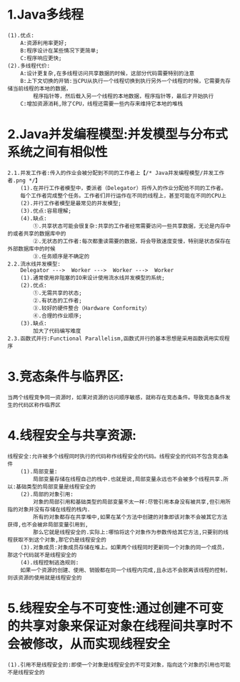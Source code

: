 # 1.Java多线程
	(1).优点:
		A:资源利用率更好;
		B:程序设计在某些情况下更简单;
		C:程序响应更快;
	(2).多线程代价:
		A:设计更复杂,在多线程访问共享数据的时候，这部分代码需要特别的注意
		B:上下文切换的开销:当CPU从执行一个线程切换到执行另外一个线程的时候，它需要先存储当前线程的本地的数据，
			程序指针等，然后载入另一个线程的本地数据，程序指针等，最后才开始执行
		C:增加资源消耗,除了CPU，线程还需要一些内存来维持它本地的堆栈
		
# 2.Java并发编程模型:并发模型与分布式系统之间有相似性
	2.1.并发工作者:传入的作业会被分配到不同的工作者上【/* Java并发编程模型/并发工作者.png */】
		(1).在并行工作者模型中，委派者（Delegator）将传入的作业分配给不同的工作者。
		每个工作者完成整个任务。工作者们并行运作在不同的线程上，甚至可能在不同的CPU上
		(2).并行工作者模型是最常见的并发模型;
		(3).优点:容易理解;
		(4).缺点:
			①.共享状态可能会很复杂:共享的工作者经常需要访问一些共享数据，无论是内存中的或者共享的数据库中的
			②.无状态的工作者:每次都重读需要的数据，将会导致速度变慢，特别是状态保存在外部数据库中的时候
			③.任务顺序是不确定的
	2.2.流水线并发模型:		
		Delegator --->  Worker --->  Worker --->  Worker
		(1).通常使用非阻塞的IO来设计使用流水线并发模型的系统;
		(2).优点:
			①.无需共享的状态;
			②.有状态的工作者;
			③.较好的硬件整合（Hardware Conformity）
			④.合理的作业顺序;
		(3).缺点:
			加大了代码编写难度
	2.3.函数式并行:Functional Parallelism,函数式并行的基本思想是采用函数调用实现程序	
# 3.竞态条件与临界区:
	当两个线程竞争同一资源时，如果对资源的访问顺序敏感，就称存在竞态条件。导致竞态条件发生的代码区称作临界区
	
# 4.线程安全与共享资源:
	线程安全:允许被多个线程同时执行的代码称作线程安全的代码。线程安全的代码不包含竞态条件
		(1).局部变量:
			局部变量存储在线程自己的栈中.也就是说,局部变量永远也不会被多个线程共享.所以:基础类型的局部变量是线程安全的
		(2).局部的对象引用:
			对象的局部引用和基础类型的局部变量不太一样:尽管引用本身没有被共享,但引用所指的对象并没有存储在线程的栈内.
			所有的对象都存在共享堆中,如果在某个方法中创建的对象即该对象不会被其它方法获得,也不会被非局部变量引用到,
			那么它就是线程安全的.实际上:哪怕将这个对象作为参数传给其它方法,只要别的线程获取不到这个对象,那它仍是线程安全的
		(3).对象成员:对象成员存储在堆上。如果两个线程同时更新同一个对象的同一个成员，那这个代码就不是线程安全的
		(4).线程控制逃逸规则:
		如果一个资源的创建、使用、销毁都在同一个线程内完成,且永远不会脱离该线程的控制，则该资源的使用就是线程安全的	
		
# 5.线程安全与不可变性:通过创建不可变的共享对象来保证对象在线程间共享时不会被修改，从而实现线程安全		
	(1).引用不是线程安全的:即使一个对象是线程安全的不可变对象，指向这个对象的引用也可能不是线程安全的	
		
		
		
		
		
		
		
		
		
		
		
		
		
		
		
		
		
		
		
		
		
		
		
		
		
		
		
		
		
		
		
		
		
		
		
		
		
		
		
		
		
		
		
		
		
		
		
		
		
		
		
		
		
		
		
		
		
		
		
		
		
		
		
		
		
		
		
		
		
		
		
		
		
		
		
		
		
		
		
		
		
		
		
		
		
		
		
		
		
		
		
		
		
		
		
		
		
		
		
		
		
		
		
		
		
		
		
		
		
		
		
		
		
		
		
		
		
		
		
		
		
		
		
		
		
		
		
		
		